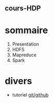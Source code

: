 ## cours-HDP

# sommaire

 1. Presentation
 2. HDFS
 3. Mapreduce
 4. Spark


# divers

 - tutoriel [git/github](https://github.com/sio-ecp/cours-hadoop.git)
